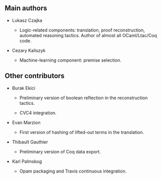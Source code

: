 Main authors
------------

* Lukasz Czajka

    * Logic-related components: translation, proof reconstruction,
      automated reasoning tactics. Author of almost all OCaml/Ltac/Coq
      code.

* Cezary Kaliszyk

    * Machine-learning component: premise selection.

Other contributors
------------------

* Burak Ekici

    * Preliminary version of boolean reflection in the reconstruction
      tactics.

    * CVC4 integration.

* Evan Marzion

    * First version of hashing of lifted-out terms in the translation.

* Thibault Gauthier

    * Preliminary version of Coq data export.

* Karl Palmskog

    * Opam packaging and Travis continuous integration.
